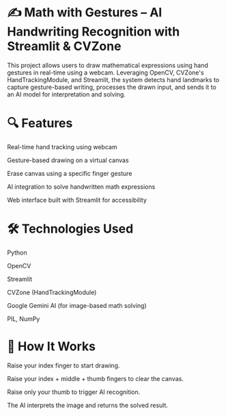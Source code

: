 # ✍️ Math with Gestures – AI Handwriting Recognition with Streamlit & CVZone


This project allows users to draw mathematical expressions using hand gestures in real-time using a webcam. Leveraging OpenCV, CVZone's HandTrackingModule, and Streamlit, the system detects hand landmarks to capture gesture-based writing, processes the drawn input, and sends it to an AI model for interpretation and solving.

# 🔍 Features
Real-time hand tracking using webcam

Gesture-based drawing on a virtual canvas

Erase canvas using a specific finger gesture

AI integration to solve handwritten math expressions

Web interface built with Streamlit for accessibility

# 🛠️ Technologies Used
Python

OpenCV

Streamlit

CVZone (HandTrackingModule)

Google Gemini AI (for image-based math solving)

PIL, NumPy

# 📌 How It Works
Raise your index finger to start drawing.

Raise your index + middle + thumb fingers to clear the canvas.

Raise only your thumb to trigger AI recognition.

The AI interprets the image and returns the solved result.
